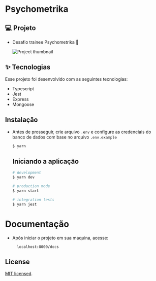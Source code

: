 # Psychometrika

<h2>💻 Projeto</h2>

  - Desafio trainee Psychometrika :rocket:

    ![Project thumbnail](https://user-images.githubusercontent.com/63478331/127784585-a282f1fb-1909-4733-9def-04b88f57a820.png)
  

<h2>✨ Tecnologias</h2>
<p>Esse projeto foi desenvolvido com as seguintes tecnologias:</p>

   - Typescript
   - Jest
   - Express
   - Mongoose


## Instalação

- Antes de prosseguir, crie arquivo `.env` e configure as credenciais do banco de dados com base no arquivo `.env.example`

    ```bash
    $ yarn
    ```

    ## Iniciando a aplicação

    ```bash
    # development
    $ yarn dev

    # production mode
    $ yarn start

    # integration tests
    $ yarn jest 
    ```

# Documentação

  - Após iniciar o projeto em sua maquina, acesse:
  
    ```
      localhost:8000/docs
    ```

## License

[MIT licensed](LICENSE).